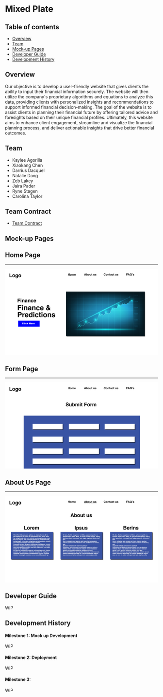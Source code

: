 # Mixed Plate

## Table of contents
* [Overview](#overview)
* [Team](#team)
* [Mock-up Pages](#mock-up-pages)
* [Developer Guide](#developer-guide)
* [Development History](#development-history)

## Overview
Our objective is to develop a user-friendly website that gives clients the ability to input their financial information securely. The website will then utilize the company's proprietary algorithms and equations to analyze this data, providing clients with personalized insights and recommendations to support informed financial decision-making. The goal of the website is to assist clients in planning their financial future by offering tailored advice and foresights based on their unique financial profiles. Ultimately, this website aims to enhance client engagement, streamline and visualize the financial planning process, and deliver actionable insights that drive better financial outcomes.

## Team
* Kaylee Agorilla
* Xiaokang Chen
* Darrius Dacquel
* Natalie Dang
* Zeb Lakey
* Jaira Pader
* Ryne Stagen
* Carolina Taylor

## Team Contract
* [Team Contract](https://docs.google.com/document/d/1RjQpE1v-KnegEi_WD4V4ywFx8YryvBxxtOvXPAtF67U/edit?usp=sharing)

## Mock-up Pages
 ## Home Page
 <hr>
 <img src = "./img/homePage.png" >
 
 ## Form Page 
  <hr>
 <img src = "./img/formPage.png" >
 
 ## About Us Page
  <hr>
 <img src = "./img/aboutUsPage.png" >

## Developer Guide
WIP

## Development History
<h4>Milestone 1: Mock up Development</h4>
WIP
<h4>Milestone 2: Deployment</h4>
WIP
<h4>Milestone 3: </h4>
WIP
